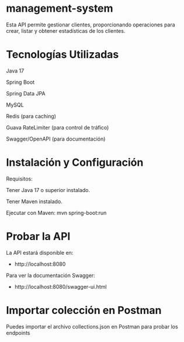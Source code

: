 # management-system

Esta API permite gestionar clientes, proporcionando operaciones para crear, listar y obtener estadísticas de los clientes.

# Tecnologías Utilizadas

Java 17

Spring Boot

Spring Data JPA

MySQL

Redis (para caching)

Guava RateLimiter (para control de tráfico)

Swagger/OpenAPI (para documentación)

# Instalación y Configuración

Requisitos:

Tener Java 17 o superior instalado.

Tener Maven instalado.

Ejecutar con Maven: mvn spring-boot:run

# Probar la API

La API estará disponible en:
- http://localhost:8080

Para ver la documentación Swagger:
- http://localhost:8080/swagger-ui.html

# Importar colección en Postman

Puedes importar el archivo collections.json en Postman para probar los endpoints

